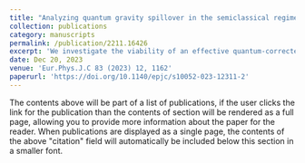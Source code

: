 ```yaml
---
title: "Analyzing quantum gravity spillover in the semiclassical regime"
collection: publications
category: manuscripts
permalink: /publication/2211.16426
excerpt: 'We investigate the viability of an effective quantum-corrected spacetime defined by expectation value of the metric variables in quantum cosmology.'
date: Dec 20, 2023
venue: 'Eur.Phys.J.C 83 (2023) 12, 1162'
paperurl: 'https://doi.org/10.1140/epjc/s10052-023-12311-2'
---
```


The contents above will be part of a list of publications, if the user clicks the link for the publication than the contents of section will be rendered as a full page, allowing you to provide more information about the paper for the reader. When publications are displayed as a single page, the contents of the above "citation" field will automatically be included below this section in a smaller font.
